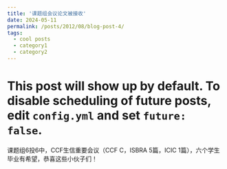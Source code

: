 ```yaml
---
title: '课题组会议论文被接收'
date: 2024-05-11
permalink: /posts/2012/08/blog-post-4/
tags:
  - cool posts
  - category1
  - category2
---
```


# This post will show up by default. To disable scheduling of future posts, edit `config.yml` and set `future: false`. 
课题组6投6中，CCF生信重要会议（CCF C，ISBRA 5篇，ICIC 1篇），六个学生毕业有希望，恭喜这些小伙子们！
